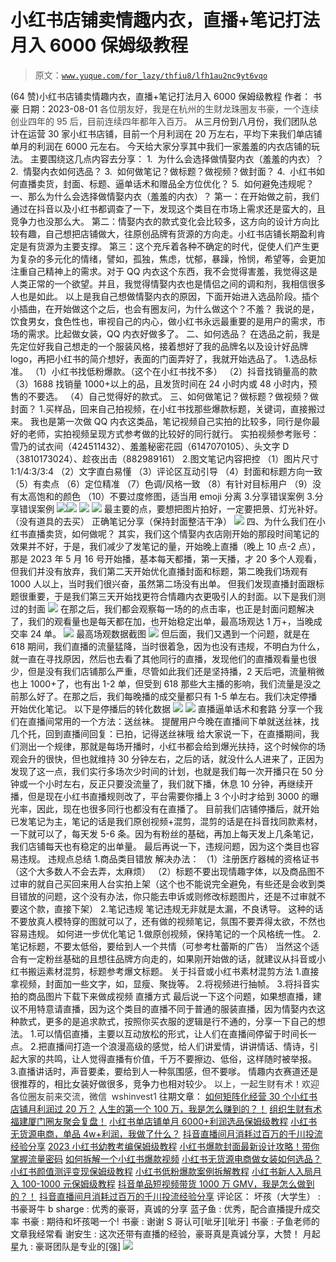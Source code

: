 # 小红书店铺卖情趣内衣，直播+笔记打法月入 6000 保姆级教程

> 原文：[`www.yuque.com/for_lazy/thfiu8/lfh1au2nc9yt6vqo`](https://www.yuque.com/for_lazy/thfiu8/lfh1au2nc9yt6vqo)

<ne-h2 id="13bf9a98" data-lake-id="13bf9a98"><ne-heading-ext><ne-heading-anchor></ne-heading-anchor><ne-heading-fold></ne-heading-fold></ne-heading-ext><ne-heading-content><ne-text id="ud382c950">(64 赞)小红书店铺卖情趣内衣，直播+笔记打法月入 6000 保姆级教程</ne-text></ne-heading-content></ne-h2> <ne-p id="u06c9e613" data-lake-id="u06c9e613"><ne-text id="u2852902e">作者： 书豪</ne-text></ne-p> <ne-p id="u42e76f7f" data-lake-id="u42e76f7f"><ne-text id="u623817a9">日期：2023-08-01</ne-text></ne-p> <ne-h5 id="ee01c72c" data-lake-id="ee01c72c"><ne-heading-ext><ne-heading-anchor></ne-heading-anchor><ne-heading-fold></ne-heading-fold></ne-heading-ext><ne-heading-content><ne-text id="u1ef84490" style="color: rgb(73, 73, 73);">各位朋友好，我是在杭州的生财龙珠圈友书豪，一个连续创业四年的 95 后，目前连续四年都年入百万。</ne-text></ne-heading-content></ne-h5> <ne-h5 id="1ade1ad9" data-lake-id="1ade1ad9"><ne-heading-ext><ne-heading-anchor></ne-heading-anchor><ne-heading-fold></ne-heading-fold></ne-heading-ext> <ne-heading-content></ne-heading-content></ne-h5> <ne-h5 id="7af25c39" data-lake-id="7af25c39"><ne-heading-ext><ne-heading-anchor></ne-heading-anchor><ne-heading-fold></ne-heading-fold></ne-heading-ext><ne-heading-content><ne-text id="u66a4665a" ne-bold="true">从三月份到八月份，我们团队总计在运营 30 家小红书店铺，目前一个月利润在 20 万左右，平均下来我们单店铺单月的利润在 6000 元左右。</ne-text></ne-heading-content></ne-h5> <ne-h5 id="4fe8b9dd" data-lake-id="4fe8b9dd"><ne-heading-ext><ne-heading-anchor></ne-heading-anchor><ne-heading-fold></ne-heading-fold></ne-heading-ext><ne-heading-content></ne-heading-content></ne-h5><ne-h5 id="2ba230a9" data-lake-id="2ba230a9"><ne-heading-ext><ne-heading-anchor></ne-heading-anchor><ne-heading-fold></ne-heading-fold></ne-heading-ext><ne-heading-content><ne-text id="u16b2f80f" ne-bold="true">今天给大家分享其中我们一家羞羞的内衣店铺的玩法。</ne-text></ne-heading-content></ne-h5> <ne-h4 id="2f25d2ed" data-lake-id="2f25d2ed"><ne-heading-ext><ne-heading-anchor></ne-heading-anchor><ne-heading-fold></ne-heading-fold></ne-heading-ext><ne-heading-content><ne-text id="u14db1f4b" ne-bold="true">主要围绕这几点内容去分享：</ne-text></ne-heading-content></ne-h4> <ne-h4 id="cf3e743a" data-lake-id="cf3e743a"><ne-heading-ext><ne-heading-anchor></ne-heading-anchor><ne-heading-fold></ne-heading-fold></ne-heading-ext><ne-heading-content><ne-text id="u55d55931" ne-bold="true">1\.  </ne-text><ne-text id="ub6b4de12" ne-bold="true">为什么会选择做情娶内衣（羞羞的内衣）？</ne-text></ne-heading-content></ne-h4> <ne-h4 id="899d0b5d" data-lake-id="899d0b5d"><ne-heading-ext><ne-heading-anchor></ne-heading-anchor><ne-heading-fold></ne-heading-fold></ne-heading-ext><ne-heading-content><ne-text id="uca914ff4" ne-bold="true">2\.  </ne-text><ne-text id="u5126e789" ne-bold="true">情娶</ne-text><ne-text id="ua52eba2b" ne-bold="true">内衣如何选品？</ne-text></ne-heading-content></ne-h4> <ne-h4 id="f3314e36" data-lake-id="f3314e36"><ne-heading-ext><ne-heading-anchor></ne-heading-anchor><ne-heading-fold></ne-heading-fold></ne-heading-ext><ne-heading-content><ne-text id="u508c0ed8" ne-bold="true">3\.  </ne-text><ne-text id="u70c8dc6c" ne-bold="true">如何做笔记？做标题？做视频？做封面？</ne-text></ne-heading-content></ne-h4> <ne-h4 id="7aa22c28" data-lake-id="7aa22c28"><ne-heading-ext><ne-heading-anchor></ne-heading-anchor><ne-heading-fold></ne-heading-fold></ne-heading-ext><ne-heading-content><ne-text id="u2b88d4a3" ne-bold="true">4</ne-text><ne-text id="u3198afc5" ne-bold="true">.  </ne-text><ne-text id="uee9ebda0" ne-bold="true">小红书如何直播卖货，封面、标题、逼单话术和赠品全方位优化？</ne-text></ne-heading-content></ne-h4> <ne-p id="u29aef151" data-lake-id="u29aef151"><ne-text id="u84e67884" ne-bold="true">5</ne-text><ne-text id="u05b605ae" ne-bold="true">.  如何</ne-text><ne-text id="u5fd513db" ne-bold="true">避免违规呢？</ne-text></ne-p> <ne-p id="u406ecb4b" data-lake-id="u406ecb4b"><ne-text id="u9bae3a36" ne-bold="true">一、那么为什么会选择做情娶内衣（羞羞的内衣）？</ne-text></ne-p> <ne-p id="ub0d5ba2d" data-lake-id="ub0d5ba2d"><ne-text id="u32e6b1d7">第一：在开始做之前，我们通过在抖音以及小红书都调查了一下，发现这个类目在市场上需求还是蛮大的，且竞争力也没那么大。</ne-text></ne-p> <ne-p id="uea91e00a" data-lake-id="uea91e00a"><ne-text id="u76cdacc5">第二：</ne-text><ne-text id="u73ac6cfe" ne-bold="true">情娶</ne-text><ne-text id="u2c3106c6">内衣的款式变化会比较多，这方向的设计方向比较有趣，自己想把店铺做大，往原创品牌有货源的方向走。小红书店铺长期盈利肯定是有货源为主要支撑。</ne-text></ne-p> <ne-p id="u487e231f" data-lake-id="u487e231f"><ne-text id="ub10857ac">第三：这个充斥着各种不确定的时代，促使人们产生更为复杂的多元化的情绪，譬如，孤独，焦虑，忧郁，暴躁，怜悯，希望等，会更加注重自己精神上的需求。对于 QQ 内衣这个东西，我不会觉得害羞，我觉得这是人类正常的一个欲望。并且，我觉得</ne-text><ne-text id="ued87e42b" ne-bold="true">情娶</ne-text><ne-text id="u9babfdf4">内衣也是情侣之间的调和剂，我相信很多人也是如此。</ne-text></ne-p> <ne-p id="u77db374a" data-lake-id="u77db374a"><ne-text id="u19aa7809">以上是我自己想做</ne-text><ne-text id="uf42f5d21" ne-bold="true">情娶</ne-text><ne-text id="uf8c42758">内衣的原因，下面开始进入选品阶段。插个小插曲，在开始做这个之后，也会有圈友问，为什么做这个？不羞？</ne-text></ne-p> <ne-p id="u3cecc5f8" data-lake-id="u3cecc5f8"><ne-text id="u59a2d4bf">我说的是，饮食男女，食色性也，审视自己的内心，做小红书永远最重要的是用户的需求，市场的需求。比起做女装，QQ 内衣好做多了。</ne-text></ne-p> <ne-p id="u430cb040" data-lake-id="u430cb040"><ne-text id="u080d614d" ne-bold="true">二、如何选品？</ne-text></ne-p> <ne-p id="u0544f0f9" data-lake-id="u0544f0f9"><ne-text id="ud4c3bd17">在选品之前，我是先定位好我自己想走的一个服装风格，接着想好了我的品牌名以及设计好品牌 logo，再把小红书的简介想好，表面的门面弄好了，我就开始选品了。</ne-text></ne-p> <ne-p id="u2598bb80" data-lake-id="u2598bb80"><ne-text id="u499e4c53">1.选品标准。</ne-text></ne-p> <ne-p id="u523ad20f" data-lake-id="u523ad20f"><ne-text id="ubf9b4fda">（1）小红书找低粉爆款。（这个在小红书找不多）</ne-text></ne-p> <ne-p id="uca7e3cc4" data-lake-id="uca7e3cc4"><ne-text id="uf7cd58dd">（2）抖音找销量高的款</ne-text></ne-p> <ne-p id="u9927ecfe" data-lake-id="u9927ecfe"><ne-text id="u83121f27">（3）1688 找销量 1000+以上的品，且发货时间在 24 小时内或 48 小时内，预售的不要选。</ne-text></ne-p> <ne-p id="u480261cb" data-lake-id="u480261cb"><ne-text id="u61bb3991">（4）自己觉得好的款式。</ne-text></ne-p> <ne-p id="udce7ccba" data-lake-id="udce7ccba"><ne-text id="u8eaae726" ne-bold="true">三、如何做笔记？做标题？做视频？做封面？</ne-text></ne-p> <ne-p id="uf95d4efc" data-lake-id="uf95d4efc"><ne-text id="u9ae43965">1.买样品，回来自己拍视频，在小红书找那些爆款标题，关键词，直接搬过来。</ne-text></ne-p> <ne-p id="u4a8e6f44" data-lake-id="u4a8e6f44"><ne-text id="u19403c3f">我也是第一次做 QQ 内衣这类品，笔记视频自己实拍的比较多，同行是你最好的老师，实拍视频呈现方式参考做的比较好的同行就行。</ne-text></ne-p> <ne-p id="u26244a1a" data-lake-id="u26244a1a"><ne-text id="uc4491d9b">实拍视频参考账号：雪乃的试衣间（424511432）、羞羞秘密花园（6147070105）、头文字 D（3810173024）、趁夜出击（882989161）</ne-text></ne-p> <ne-p id="uc75c0e77" data-lake-id="uc75c0e77"><ne-text id="u08761d39">2.图文笔记内容把控</ne-text></ne-p> <ne-p id="uf1486ae3" data-lake-id="uf1486ae3"><ne-text id="u8b403a20">（1）图片尺寸 1:1/4:3/3:4</ne-text></ne-p> <ne-p id="u303f6b8c" data-lake-id="u303f6b8c"><ne-text id="uffabe10e">（2）文字直白易懂</ne-text></ne-p> <ne-p id="uf3970fa8" data-lake-id="uf3970fa8"><ne-text id="ue1b3d9b3">（3）评论区互动引导</ne-text></ne-p> <ne-p id="u0b8c7942" data-lake-id="u0b8c7942"><ne-text id="u6376a1d7">（4）封面和标题方向一致</ne-text></ne-p> <ne-p id="u9dd69dcb" data-lake-id="u9dd69dcb"><ne-text id="ua311c554">（5）有卖点</ne-text></ne-p> <ne-p id="uee4b07be" data-lake-id="uee4b07be"><ne-text id="u6bbb7d03">（6）定位精准</ne-text></ne-p> <ne-p id="u0e8b7106" data-lake-id="u0e8b7106"><ne-text id="ue3cb30d6">（7）色调/风格一致</ne-text></ne-p> <ne-p id="u8abff51d" data-lake-id="u8abff51d"><ne-text id="ud70f760d">（8）有针对目标用户</ne-text></ne-p> <ne-p id="u0c50f8e9" data-lake-id="u0c50f8e9"><ne-text id="ufb11e20b">（9）没有太高饱和的颜色</ne-text></ne-p> <ne-p id="ub9a594cb" data-lake-id="ub9a594cb"><ne-text id="u838933a8">（10）不要过度修图，适当用 emoji 分离</ne-text></ne-p> <ne-p id="uf9e5fa6c" data-lake-id="uf9e5fa6c"><ne-text id="u455eca70">3.分享错误案例</ne-text></ne-p> <ne-p id="u9b18070c" data-lake-id="u9b18070c"><ne-text id="u1818e6be">3.分享错误案例</ne-text></ne-p> <ne-p id="u0a6203c8" data-lake-id="u0a6203c8"><ne-card data-card-name="image" data-card-type="inline" id="utaNJ" data-event-boundary="card">![](img/b9e27e78503749852565e35d794fc7b0.png)<ne-card data-card-name="image" data-card-type="inline" id="EuXUn" data-event-boundary="card">![](img/7d02343f5ebe7ddd662dde357d656595.png)  <ne-p id="u50104331" data-lake-id="u50104331"><ne-card data-card-name="image" data-card-type="inline" id="IhLCn" data-event-boundary="card">![](img/f8ffa90c2c0d5d95a9588e589976f8c4.png)  <ne-p id="ucacafc67" data-lake-id="ucacafc67"><ne-card data-card-name="image" data-card-type="inline" id="ZgGlF" data-event-boundary="card">![](img/ab13681133a534014f74c1c346ab7f92.png)  <ne-p id="u4cd8eafd" data-lake-id="u4cd8eafd"><ne-text id="u2dc106a1">最主要的点，要想把图片拍好，一定要把景、灯光补好。（没有道具的去买）</ne-text></ne-p> <ne-p id="ued119ddf" data-lake-id="ued119ddf"><ne-text id="u2e4b7e58" ne-bold="true">正确笔记分享（保持封面整洁干净）</ne-text></ne-p> <ne-p id="u2bed3da8" data-lake-id="u2bed3da8"><ne-card data-card-name="image" data-card-type="inline" id="kzOSP" data-event-boundary="card">![](img/d89322828a8a659ab07f855f4e2b56fe.png)  <ne-p id="ub211024a" data-lake-id="ub211024a"><ne-text id="uabea4ee8" ne-bold="true">四、为什么我们在小红书直播卖货，如何做呢？</ne-text></ne-p> <ne-p id="u0522f203" data-lake-id="u0522f203"><ne-text id="u8ea66e42">其实，我们这个情娶内衣店刚开始的那段时间笔记的效果并不好，于是，我们减少了发笔记的量，开始晚上直播（晚上 10 点-2 点），那是 2023 年 5 月 16 号开始播，基本每天都播，第一天播，才 20 多个人观看，但我们并没有放弃，我们第二天开始优化直播封面和标题，第二晚我们场观有 1000 人以上，当时我们很兴奋，虽然第二场没有出单。</ne-text></ne-p> <ne-p id="ub6426104" data-lake-id="ub6426104"><ne-text id="u42af2bc7">但我们发现直播封面跟标题很重要，于是我们第三天开始找更符合情趣内衣更吸引人的封面。以下是我们测过的封面</ne-text></ne-p> <ne-p id="ude64c913" data-lake-id="ude64c913"><ne-card data-card-name="image" data-card-type="inline" id="wOOwF" data-event-boundary="card">![](img/eb0df40f5d4fbe651fcd34370f32b557.png)  <ne-p id="u0d7318cc" data-lake-id="u0d7318cc"><ne-text id="ud5509f37" ne-bold="true">在那之后，我们都会观察每一场的的点击率，也正是封面问题解决了，我们的观看量也是每天都在加，也开始稳定出单，最高场观达 1 万+，当晚成交率 24 单。</ne-text></ne-p> <ne-p id="u72570d77" data-lake-id="u72570d77"><ne-card data-card-name="image" data-card-type="inline" id="NfaWd" data-event-boundary="card">![](img/1c729a7ae0d50b601cf11560af3f4927.png)  <ne-p id="ub9fd34eb" data-lake-id="ub9fd34eb"><ne-text id="uf863890f">最高场观数据截图</ne-text></ne-p> <ne-p id="ud5e21289" data-lake-id="ud5e21289"><ne-card data-card-name="image" data-card-type="inline" id="qfq1N" data-event-boundary="card">![](img/d8686559659fbf56d4c19130eacdadaf.png)  <ne-p id="u8ff51850" data-lake-id="u8ff51850"><ne-text id="u80fd34a9">但后面，我们又遇到一个问题，就是在 618 期间，我们直播的流量猛降，当时很着急，因为也没有违规，不明白为什么，就一直在寻找原因，然后也去看了其他同行的直播，发现他们的直播观看量也很少，但是没有我们店铺那么严重，尽管如此我们还是坚持播，2 天后吧，流量稍微也上 1000+了，也有出 1-2 单，但受到 618 那些大主播的影响，我们流量是没之前那么好了。在那之后，我们每晚播的成交量都只有 1-5 单左右。我们决定停播开始优化笔记。</ne-text></ne-p> <ne-p id="u62177b35" data-lake-id="u62177b35"><ne-text id="ue1c52e49">以下是停播后的转化数据</ne-text></ne-p> <ne-p id="ucc10c4bb" data-lake-id="ucc10c4bb"><ne-card data-card-name="image" data-card-type="inline" id="mYtNj" data-event-boundary="card">![](img/8668fe1a85bf203a174e6aaf311e96b4.png)  <ne-p id="u308ab1ef" data-lake-id="u308ab1ef"><ne-card data-card-name="image" data-card-type="inline" id="Vi5cr" data-event-boundary="card">![](img/d29b1d4b9c6695f61095d40442341045.png)  <ne-p id="u8fcc9bb1" data-lake-id="u8fcc9bb1"><ne-text id="u4643cd23" ne-bold="true">直播逼单话术和套路</ne-text></ne-p> <ne-p id="u1b4916ae" data-lake-id="u1b4916ae"><ne-text id="u79e107f3">分享一个我们在直播间常用的一个方法：送丝袜。</ne-text></ne-p> <ne-p id="u04bbd701" data-lake-id="u04bbd701"><ne-text id="u86e32e0b">提醒用户今晚在直播间下单就送丝袜，找几个托，回到直播间回复：已拍，记得送丝袜哦</ne-text></ne-p> <ne-p id="u4bf2f087" data-lake-id="u4bf2f087"><ne-text id="u4c5a67dd">给大家说一下，在直播期间，我们测出一个规律，那就是每场开播时，小红书都会给到爆光扶持，这个时候你的场观会升的很快，但也就维持 30 分钟左右，之后的话，就没什么人进来了，正因为发现了这一点，我们实行多场次少时间的计划，也就是我们每一次开播只在 50 分钟或一个小时左右，反正只要没流量了，我们就下播，休息 10 分钟，再继续开播，但是现在小红书直播规则改了，平台需要你播上 3 个小时才给到 3000 的曝光率，因此，现在也很多同行也都没有在直播了。</ne-text></ne-p> <ne-p id="u08f8a858" data-lake-id="u08f8a858"><ne-text id="ufa476efb">目前我们店铺停播后，就开始已发笔记为主，笔记的话是我们原创视频+混剪，混剪的话是在抖音找同款素材，一下就可以了，每天发 5-6 条。因为有粉丝的基础，再加上每天发上几条笔记，我们店铺每天也有稳定的出单量。</ne-text></ne-p> <ne-p id="uaff89e08" data-lake-id="uaff89e08"><ne-text id="udc84376e">最后再说一下，违规问题，因为这个类目也容易违规。</ne-text></ne-p> <ne-p id="uc2e0531c" data-lake-id="uc2e0531c"><ne-text id="u11f28aac" ne-bold="true">违规点总结</ne-text></ne-p> <ne-p id="u11e84f44" data-lake-id="u11e84f44"><ne-text id="u9d0b694d">1.商品类目错放</ne-text></ne-p> <ne-p id="u66efa6cc" data-lake-id="u66efa6cc"><ne-text id="ud0825763">解决办法：</ne-text></ne-p> <ne-p id="u78cf42c7" data-lake-id="u78cf42c7"><ne-text id="u6bd650c2">（1）注册医疗器械的资格证书（这个大多数人不会去弄，太麻烦）</ne-text></ne-p> <ne-p id="ude3bc159" data-lake-id="ude3bc159"><ne-text id="ucf679ec3">（2）标题不要出现情趣字体，以及商品图不过审的就自己买回来用人台实拍上架（这个也不能说完全避免，有些还是会收到类目错放的问题，这个没有办法，你只能去申诉或则修改标题图片，还是不过审就不要这个款，直接下架）</ne-text></ne-p> <ne-p id="u753c8ac2" data-lake-id="u753c8ac2"><ne-text id="u7cbec928">2.笔记违规</ne-text></ne-p> <ne-p id="u475b8bc5" data-lake-id="u475b8bc5"><ne-text id="ua702a9c5">笔记违规无非就是太漏，不良诱导。</ne-text></ne-p> <ne-p id="u931f4360" data-lake-id="u931f4360"><ne-text id="u4c44b8fd">这种的话不要放真人模特穿的图就可以了，还有做的视频笔记，氛围不要弄得太欲，不然也容易违规。</ne-text></ne-p> <ne-p id="u76bfd355" data-lake-id="u76bfd355"><ne-text id="uf7a5a872" ne-bold="true">如何进一步优化笔记</ne-text></ne-p> <ne-p id="ua97ba601" data-lake-id="ua97ba601"><ne-text id="ue147bfae">1.做原创视频，保持笔记的一个风格统一性。</ne-text></ne-p> <ne-p id="uac308387" data-lake-id="uac308387"><ne-text id="u96267522">2.笔记标题，不要太低俗，要给到人一个共情（可参考杜蕾斯的广告）</ne-text></ne-p> <ne-p id="u1655d11c" data-lake-id="u1655d11c"><ne-text id="u22614027">当然这个适合有一定粉丝基础的且想往品牌方向走的，如果刚开始做的话，就建议从抖音或小红书搬运素材混剪，标题参考爆文标题。</ne-text></ne-p> <ne-p id="uc9448ffa" data-lake-id="uc9448ffa"><ne-text id="u32466ee9">关于抖音或小红书素材混剪方法</ne-text></ne-p> <ne-p id="u61bd5e51" data-lake-id="u61bd5e51"><ne-text id="u100a622a">1.直接拿视频，封面加一些文字，如，显瘦、聚拢等。</ne-text></ne-p> <ne-p id="ud5d82479" data-lake-id="ud5d82479"><ne-text id="u9ab26593">2.将视频进行抽帧。</ne-text></ne-p> <ne-p id="u02844344" data-lake-id="u02844344"><ne-text id="u03815834">3.将抖音实拍的商品图片下载下来做成视频</ne-text></ne-p> <ne-p id="u940619d5" data-lake-id="u940619d5"><ne-text id="u747f3bb5" ne-bold="true">直播方式</ne-text></ne-p> <ne-p id="uc6a35c0a" data-lake-id="uc6a35c0a"><ne-text id="u0553aa84">最后说一下这个问题，如果想直播，建议不用特意请直播，因为这个类目的直播不同于普通的服装直播，因为情娶内衣这种款式，更多的是追求款式，按照你买衣服的逻辑是行不通的，分享一下自己的想法。</ne-text></ne-p> <ne-p id="u6abd8940" data-lake-id="u6abd8940"><ne-text id="ub50dd47d">1.可以情侣直播，主要以互动放松的形式，让人们在直播间停留于时间长一点。</ne-text></ne-p> <ne-p id="u1b228669" data-lake-id="u1b228669"><ne-text id="u2def8de7">2.把直播间打造一个浪漫高级的感觉，给人们讲爱情，讲讲情话、情诗，引起大家的共鸣，让人觉得直播有价值，千万不要擦边、低俗，这样随时被举报。</ne-text></ne-p> <ne-p id="u5c19be11" data-lake-id="u5c19be11"><ne-text id="u7117c135">3.直播讲话时，声音要柔，要给到人一种氛围感，但不要嗲。</ne-text></ne-p> <ne-p id="ue46b1bee" data-lake-id="ue46b1bee"><ne-text id="u234da6a9">情趣内衣赛道还是很推荐的，相比女装好做很多，竞争力也相对较少。</ne-text></ne-p> <ne-p id="u0e76856c" data-lake-id="u0e76856c"><ne-text id="ue06ba3f9" style="background-color: rgb(255, 255, 255); color: rgb(47, 48, 52);">以上，一起生财有术！欢迎各位圈友前来交流，微信  wshinvest1</ne-text></ne-p> <ne-h2 id="5db5939a" data-lake-id="5db5939a"><ne-heading-ext><ne-heading-anchor></ne-heading-anchor><ne-heading-fold></ne-heading-fold></ne-heading-ext><ne-heading-content><ne-text id="u2f9daf2a" ne-bold="true">往期文章：</ne-text></ne-heading-content></ne-h2> <ne-h3 id="b0b64645" data-lake-id="b0b64645"><ne-heading-ext><ne-heading-anchor></ne-heading-anchor><ne-heading-fold></ne-heading-fold></ne-heading-ext><ne-heading-content>[<ne-text id="u8d192cff" ne-bold="true" ne-underline="true">如何矩阵化经营 30 个小红书店铺月利润过 20 万？</ne-text>](https://articles.zsxq.com/id_3qslvwfcmwn3.html)</ne-heading-content></ne-h3> <ne-p id="u7055220e" data-lake-id="u7055220e">[<ne-text id="u65c8cb2b" ne-bold="true" ne-underline="true">人生的第一个 100 万，我是怎么赚到的？！</ne-text>](https://articles.zsxq.com/id_kek27cqo56wf.html)</ne-p> <ne-h4 id="b65485c6" data-lake-id="b65485c6"><ne-heading-ext><ne-heading-anchor></ne-heading-anchor><ne-heading-fold></ne-heading-fold></ne-heading-ext><ne-heading-content>[<ne-text id="uc9094adc" ne-bold="true" ne-underline="true">组织生财有术福建厦门圈友聚会复盘！</ne-text>](https://articles.zsxq.com/id_7gqhllpk7tpk.html)</ne-heading-content></ne-h4> <ne-h3 id="b0a18646" data-lake-id="b0a18646"><ne-heading-ext><ne-heading-anchor></ne-heading-anchor><ne-heading-fold></ne-heading-fold></ne-heading-ext><ne-heading-content>[<ne-text id="uc31781e3" ne-bold="true" ne-underline="true">小红书单店铺单月 6000+利润选品保姆级教程</ne-text>](https://articles.zsxq.com/id_xwveu3e0usfv.html)</ne-heading-content></ne-h3> <ne-h3 id="7dfe62ce" data-lake-id="7dfe62ce"><ne-heading-ext><ne-heading-anchor></ne-heading-anchor><ne-heading-fold></ne-heading-fold></ne-heading-ext><ne-heading-content>[<ne-text id="udcb21435" ne-bold="true" ne-underline="true">小红书无货源电商，单品 4w+利润，我做了什么？</ne-text>](https://articles.zsxq.com/id_8o3ptacdp6mj.html)</ne-heading-content></ne-h3> <ne-h3 id="673e56f5" data-lake-id="673e56f5"><ne-heading-ext><ne-heading-anchor></ne-heading-anchor><ne-heading-fold></ne-heading-fold></ne-heading-ext><ne-heading-content>[<ne-text id="u86683752" ne-bold="true" ne-underline="true">抖音直播间月消耗过百万的千川投流经验分享</ne-text>](https://articles.zsxq.com/id_d3zembkeh2cw.html)</ne-heading-content></ne-h3> <ne-h3 id="71707296" data-lake-id="71707296"><ne-heading-ext><ne-heading-anchor></ne-heading-anchor><ne-heading-fold></ne-heading-fold></ne-heading-ext><ne-heading-content>[<ne-text id="uf1126a28" ne-bold="true" ne-underline="true">2023 小红书幼教考编保姆级教程</ne-text>](https://articles.zsxq.com/id_cpdec6j4xtho.html)</ne-heading-content></ne-h3> <ne-h3 id="8b2491f0" data-lake-id="8b2491f0"><ne-heading-ext><ne-heading-anchor></ne-heading-anchor><ne-heading-fold></ne-heading-fold></ne-heading-ext><ne-heading-content>[<ne-text id="u305d61b5" ne-bold="true" ne-underline="true">小红书爆款封面最新设计攻略！带你掌握流量密码</ne-text>](https://articles.zsxq.com/id_bbisxulzsup1.html)</ne-heading-content></ne-h3> <ne-h3 id="60b5aec1" data-lake-id="60b5aec1"><ne-heading-ext><ne-heading-anchor></ne-heading-anchor><ne-heading-fold></ne-heading-fold></ne-heading-ext><ne-heading-content>[<ne-text id="uecb76fbe" ne-bold="true" ne-underline="true">如何拆解一个小红书爆款视频</ne-text>](https://articles.zsxq.com/id_opo78sxacew9.html)</ne-heading-content></ne-h3> <ne-h3 id="745f49cc" data-lake-id="745f49cc"><ne-heading-ext><ne-heading-anchor></ne-heading-anchor><ne-heading-fold></ne-heading-fold></ne-heading-ext><ne-heading-content>[<ne-text id="u94a034ef" ne-bold="true" ne-underline="true">小红书无货源电商做女装如何选品？</ne-text>](https://articles.zsxq.com/id_1wxixz3rofb3.html)</ne-heading-content></ne-h3> <ne-h3 id="417ae9e5" data-lake-id="417ae9e5"><ne-heading-ext><ne-heading-anchor></ne-heading-anchor><ne-heading-fold></ne-heading-fold></ne-heading-ext><ne-heading-content>[<ne-text id="udc892471" ne-bold="true" ne-underline="true">小红书颜值测评变现保姆级教程</ne-text>](https://articles.zsxq.com/id_15njj2g5hxfr.html)</ne-heading-content></ne-h3> <ne-h3 id="530dd444" data-lake-id="530dd444"><ne-heading-ext><ne-heading-anchor></ne-heading-anchor><ne-heading-fold></ne-heading-fold></ne-heading-ext><ne-heading-content>[<ne-text id="u6952b58e" ne-bold="true" ne-underline="true">小红书低粉爆款案例拆解教程</ne-text>](https://articles.zsxq.com/id_0nmnwdg6mb0l.html)</ne-heading-content></ne-h3> <ne-h3 id="6054e001" data-lake-id="6054e001"><ne-heading-ext><ne-heading-anchor></ne-heading-anchor><ne-heading-fold></ne-heading-fold></ne-heading-ext><ne-heading-content>[<ne-text id="uea49b2e4" ne-bold="true" ne-underline="true">小红书新人入局月入 100-1000 元保姆级教程</ne-text>](https://articles.zsxq.com/id_sbk8lqv5unca.html)</ne-heading-content></ne-h3> <ne-h3 id="9039450f" data-lake-id="9039450f"><ne-heading-ext><ne-heading-anchor></ne-heading-anchor><ne-heading-fold></ne-heading-fold></ne-heading-ext> <ne-heading-content></ne-heading-content></ne-h3> <ne-h3 id="065ebffa" data-lake-id="065ebffa"><ne-heading-ext><ne-heading-anchor></ne-heading-anchor><ne-heading-fold></ne-heading-fold></ne-heading-ext><ne-heading-content>[<ne-text id="u4171875c" ne-bold="true" ne-underline="true">抖音单品短视频带货 1000 万 GMV，我是怎么做到的？！</ne-text>](https://articles.zsxq.com/id_qoak1w7ptnwf.html)</ne-heading-content></ne-h3> <ne-h3 id="673e56f5-1" data-lake-id="673e56f5-1"><ne-heading-ext><ne-heading-anchor></ne-heading-anchor><ne-heading-fold></ne-heading-fold></ne-heading-ext><ne-heading-content>[<ne-text id="u90606317" ne-bold="true" ne-underline="true">抖音直播间月消耗过百万的千川投流经验分享</ne-text>](https://articles.zsxq.com/id_d3zembkeh2cw.html)</ne-heading-content></ne-h3> <ne-hole id="u20df1c1b" data-lake-id="u20df1c1b"><ne-card data-card-name="hr" data-card-type="block" id="gtu8L" data-event-boundary="card"><ne-p id="u2e687dda" data-lake-id="u2e687dda"><ne-text id="udec94a45">评论区：</ne-text></ne-p> <ne-p id="u54ab8111" data-lake-id="u54ab8111"><ne-text id="u351c77e0">坏孩（大学生） : 书豪哥牛 b</ne-text> <ne-text id="u927f7c34">sharge : 优秀的豪哥，真诚的分享</ne-text> <ne-text id="udf3f0ce0">蓝子鱼 : 优秀，配合直播提升成交率</ne-text> <ne-text id="u28e996e1">书豪 : 期待和坏孩喝一个!</ne-text> <ne-text id="ub97d4559">书豪 : 谢谢 S 哥认可[呲牙][呲牙]</ne-text> <ne-text id="uf001fba5">书豪 : 子鱼老师的文章我经常看</ne-text> <ne-text id="u9ec94d82">谢安生 : 这次还带有直播的经验，豪哥真是真诚分享，大赞！</ne-text> <ne-text id="u90e7036c">月起星九 : 豪哥团队是专业的[强]</ne-text></ne-p> <ne-p id="ub2b8f89f" data-lake-id="ub2b8f89f"><ne-card data-card-name="image" data-card-type="inline" id="t6Sqx" data-event-boundary="card">![](img/894d30a529e7c37bcd3392323c99941c.png)  <ne-hole id="uba326729" data-lake-id="uba326729"><ne-card data-card-name="hr" data-card-type="block" id="xlmmS" data-event-boundary="card"></ne-card></ne-hole></ne-card></ne-p></ne-card></ne-hole></ne-card></ne-p></ne-card></ne-p></ne-card></ne-p></ne-card></ne-p></ne-card></ne-p></ne-card></ne-p></ne-card></ne-p></ne-card></ne-p></ne-card></ne-card></ne-p>